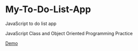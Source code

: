# My-To-Do-List-App
JavaScript to do list app
<p>JavaScript Class and Object Oriented Programming Practice</p>

<a href="https://yukiramu.github.io/My-To-Do-List-App/">Demo</a>

